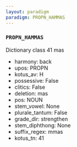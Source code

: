 ```yaml
---
layout: paradigm
paradigm: PROPN_HAMMAS
---
```

### ` PROPN_HAMMAS `

Dictionary class 41 mas
* harmony: back
* upos: PROPN
* kotus_av: H
* possessive: False
* clitics: False
* deletion: mas
* pos: NOUN
* stem_vowel: None
* plurale_tantum: False
* grade_dir: strengthen
* stem_diphthong: None
* suffix_regex: mmas
* kotus_tn: 41
